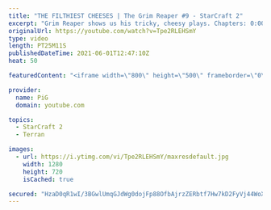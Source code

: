 ```yaml
---
title: "THE FILTHIEST CHEESES | The Grim Reaper #9 - StarCraft 2"
excerpt: "Grim Reaper shows us his tricky, cheesy plays. Chapters: 0:00 Game 1 4:07 Game 2 15:35 Game 3  The Grim Reaper Playlist: https://www.youtube.com/watch?v=3cLene8nRc8&list=PLFUDU8AOevUcEZxzA83oiBz8LxgwgLeyR GrimReaper’s stream: https://www.twitch.tv/grimmy_uk -- 🐷 Like my videos? Help support me by being"
originalUrl: https://youtube.com/watch?v=Tpe2RLEHSmY
type: video
length: PT25M11S
publishedDateTime: 2021-06-01T12:47:10Z
heat: 50

featuredContent: "<iframe width=\"800\" height=\"500\" frameborder=\"0\" src=\"https://www.youtube.com/embed/Tpe2RLEHSmY\" allow=\"accelerometer; autoplay; encrypted-media; gyroscope; picture-in-picture\" allowfullscreen></iframe>"

provider:
  name: PiG
  domain: youtube.com

topics:
  - StarCraft 2
  - Terran

images:
  - url: https://i.ytimg.com/vi/Tpe2RLEHSmY/maxresdefault.jpg
    width: 1280
    height: 720
    isCached: true

secured: "HzaD0qR1wI/3BGwlUmqGJdWg0dojFp88OfbAjrzZERbtf7Hw7kD2FyVj44WoXoYQfpMBAQkRkeTzwyN8YgaE8pQDQEPrWI3YwzQwZV7Q+AzsdVXa/BFNhnJoqPnLl/arUMvSgJPKeiesPU69+DktbxRyEsBbgFkSkL8/F/9ZhFyQDdQ/YY9j/aALOIELKBYCQmw4Hei0ser0reDgp+/vntPzvDnx0EsnHcJmibDSUhNryIu7B5sQPE/f+tgM/DktvEHXHkh8bm7tgu9bfs4Mv9cE12f30ogJOr/d0ixDw9MkrxyLbqz7STJzBWpd9aFTKytkKDmzkt/rA4TVUiHdqLti29erT11CbbKs5NRdqiy6Kh2cU7pftF/5lsg+3f2fBA3IC+j6vHFX3AwJestCOkMDUpSSezfnd+DdlcdFHv8=;3hrh/AlpGkfSn6FAaW3ACA=="
---
```


